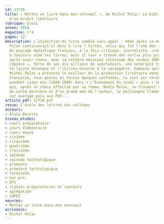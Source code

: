```yaml
---
id: 12736
title: « Mettez un livre dans mon cercueil », de Michel Polac. La bibliothèque idéale
  d’un érudit libertaire
rubrique: Essai
annee: 2014
magazine: n°4
pages: 12
description: L’injonction du titre semble sans appel : même après sa mort, Michel
  Polac continuerait-il donc à lire ? Certes, celui qui fut l’une des figures marquantes
  du paysage médiatique français, à la fois critique, journaliste, cinéaste et romancier,
  a toujours aimé les livres, mais il leur a trouvé des vertus plus grandes encore
  après avoir connu, avec sa célèbre émission télévisée des années 1980, « Droit de
  réponse », forte de ses dix millions de spectateurs, une notoriété tapageuse qui
  le laissa exsangue et l’inclina ensuite à la sauvagerie. Semaine après semaine,
  Michel Polac a présenté le meilleur de la production littéraire mondiale en langue
  française, tous genres et toutes époques confondus. Ce sont ces chroniques, parues
  pendant vingt ans (1989-2009) dans « L’Événement du jeudi » puis « Charlie Hebdo »,
  qui, après un choix effectué par sa femme, Nadia Polac, se trouvent réunies, à l’initiative
  de cette dernière et d’un grand ami de l’auteur, le philosophe Clément Rosset, dans
  cet ouvrage paru aux PUF...
article_pdf: 12736.pdf
revue: L’école des lettres des collèges
auteurs:
- Alain Beretta
niveau_etudes:
- cours préparatoire
- cours élémentaire
- cours moyen
- sixième
- cinquième
- quatrième
- troisième
- seconde
- seconde technologique
- première
- première technologique
- terminale
- bac pro
- BTS
- classes préparatoires et concours
- agrégation
- CAPES
oeuvres:
- Mettez un livre dans mon cercueil
ecrivains:
- Michel Polac
---
```

